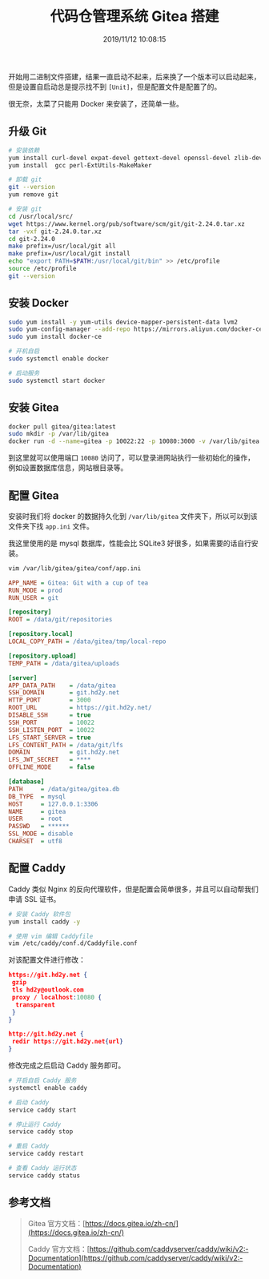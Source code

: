 ﻿---
title: "代码仓管理系统 Gitea 搭建"
date: "2019/11/12 10:08:15"
updated: "2019/12/25 18:44:08"
permalink: "warehouse-management-system-gitea-construction"
tags:
 - Git
 - Gitea
categories:
 - [开发, 工具]
---

开始用二进制文件搭建，结果一直启动不起来，后来换了一个版本可以启动起来，但是设置自启动总是提示找不到 `[Unit]`，但是配置文件是配置了的。

很无奈，太菜了只能用 Docker 来安装了，还简单一些。

## 升级 Git

```bash
# 安装依赖
yum install curl-devel expat-devel gettext-devel openssl-devel zlib-devel asciidoc
yum install  gcc perl-ExtUtils-MakeMaker

# 卸载 git
git --version
yum remove git

# 安装 git
cd /usr/local/src/
wget https://www.kernel.org/pub/software/scm/git/git-2.24.0.tar.xz
tar -vxf git-2.24.0.tar.xz
cd git-2.24.0
make prefix=/usr/local/git all
make prefix=/usr/local/git install
echo "export PATH=$PATH:/usr/local/git/bin" >> /etc/profile
source /etc/profile
git --version
```

## 安装 Docker

```bash
sudo yum install -y yum-utils device-mapper-persistent-data lvm2
sudo yum-config-manager --add-repo https://mirrors.aliyun.com/docker-ce/linux/centos/docker-ce.repo
sudo yum install docker-ce

# 开机自启
sudo systemctl enable docker

# 启动服务
sudo systemctl start docker
```

## 安装 Gitea

```bash
docker pull gitea/gitea:latest
sudo mkdir -p /var/lib/gitea
docker run -d --name=gitea -p 10022:22 -p 10080:3000 -v /var/lib/gitea:/data gitea/gitea:latest
```

到这里就可以使用端口 `10080` 访问了，可以登录进网站执行一些初始化的操作，例如设置数据库信息，网站根目录等。

## 配置 Gitea

安装时我们将 docker 的数据持久化到 `/var/lib/gitea` 文件夹下，所以可以到该文件夹下找 `app.ini` 文件。

我这里使用的是 mysql 数据库，性能会比 SQLite3 好很多，如果需要的话自行安装。

```bash
vim /var/lib/gitea/gitea/conf/app.ini
```

```ini
APP_NAME = Gitea: Git with a cup of tea
RUN_MODE = prod
RUN_USER = git

[repository]
ROOT = /data/git/repositories

[repository.local]
LOCAL_COPY_PATH = /data/gitea/tmp/local-repo

[repository.upload]
TEMP_PATH = /data/gitea/uploads

[server]
APP_DATA_PATH    = /data/gitea
SSH_DOMAIN       = git.hd2y.net
HTTP_PORT        = 3000
ROOT_URL         = https://git.hd2y.net/
DISABLE_SSH      = true
SSH_PORT         = 10022
SSH_LISTEN_PORT  = 10022
LFS_START_SERVER = true
LFS_CONTENT_PATH = /data/git/lfs
DOMAIN           = git.hd2y.net
LFS_JWT_SECRET   = ****
OFFLINE_MODE     = false

[database]
PATH     = /data/gitea/gitea.db
DB_TYPE  = mysql
HOST     = 127.0.0.1:3306
NAME     = gitea
USER     = root
PASSWD   = ******
SSL_MODE = disable
CHARSET  = utf8
```

## 配置 Caddy

Caddy 类似 Nginx 的反向代理软件，但是配置会简单很多，并且可以自动帮我们申请 SSL 证书。

```bash
# 安装 Caddy 软件包
yum install caddy -y

# 使用 vim 编辑 Caddyfile
vim /etc/caddy/conf.d/Caddyfile.conf
```

对该配置文件进行修改：

```json
https://git.hd2y.net {
 gzip
 tls hd2y@outlook.com
 proxy / localhost:10080 {
  transparent
 }
}

http://git.hd2y.net {
 redir https://git.hd2y.net{url}
}
```

修改完成之后启动 Caddy 服务即可。

```bash
# 开启自启 Caddy 服务
systemctl enable caddy

# 启动 Caddy
service caddy start

# 停止运行 Caddy
service caddy stop

# 重启 Caddy
service caddy restart

# 查看 Caddy 运行状态
service caddy status
```

## 参考文档

> Gitea 官方文档：[https://docs.gitea.io/zh-cn/](https://docs.gitea.io/zh-cn/)
> 
> Caddy 官方文档：[https://github.com/caddyserver/caddy/wiki/v2:-Documentation](https://github.com/caddyserver/caddy/wiki/v2:-Documentation)
